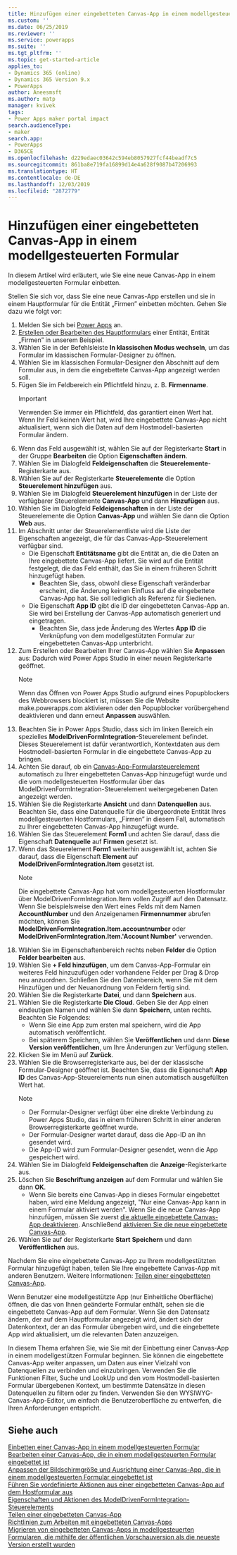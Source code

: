 ```yaml
---
title: Hinzufügen einer eingebetteten Canvas-App in einem modellgesteuerten Formular | MicrosoftDocs
ms.custom: ''
ms.date: 06/25/2019
ms.reviewer: ''
ms.service: powerapps
ms.suite: ''
ms.tgt_pltfrm: ''
ms.topic: get-started-article
applies_to:
- Dynamics 365 (online)
- Dynamics 365 Version 9.x
- PowerApps
author: Aneesmsft
ms.author: matp
manager: kvivek
tags:
- Power Apps maker portal impact
search.audienceType:
- maker
search.app:
- PowerApps
- D365CE
ms.openlocfilehash: d229edaec03642c594eb8057927fcf44beadf7c5
ms.sourcegitcommit: 861ba8e719fa16899d14e4a628f9087b47206993
ms.translationtype: HT
ms.contentlocale: de-DE
ms.lasthandoff: 12/03/2019
ms.locfileid: "2872779"
---
```

# <a name="add-an-embedded-canvas-app-on-a-model-driven-form"></a>Hinzufügen einer eingebetteten Canvas-App in einem modellgesteuerten Formular
In diesem Artikel wird erläutert, wie Sie eine neue Canvas-App in einem modellgesteuerten Formular einbetten.

Stellen Sie sich vor, dass Sie eine neue Canvas-App erstellen und sie in einem Hauptformular für die Entität „Firmen” einbetten möchten. Gehen Sie dazu wie folgt vor: 

1.  Melden Sie sich bei [Power Apps](https://make.powerapps.com/?utm_source=padocs&utm_medium=linkinadoc&utm_campaign=referralsfromdoc) an.
2.  [Erstellen oder Bearbeiten des Hauptformulars](create-and-edit-forms.md) einer Entität, Entität „Firmen” in unserem Beispiel. 
3.  Wählen Sie in der Befehlsleiste **In klassischen Modus wechseln**, um das Formular im klassischen Formular-Designer zu öffnen.
4.  Wählen Sie im klassischen Formular-Designer den Abschnitt auf dem Formular aus, in dem die eingebettete Canvas-App angezeigt werden soll.
5.  Fügen Sie im Feldbereich ein Pflichtfeld hinzu, z. B. **Firmenname**.
      > [!IMPORTANT]
      > Verwenden Sie immer ein Pflichtfeld, das garantiert einen Wert hat. Wenn Ihr Feld keinen Wert hat, wird Ihre eingebettete Canvas-App nicht aktualisiert, wenn sich die Daten auf dem Hostmodell-basierten Formular ändern.
6.  Wenn das Feld ausgewählt ist, wählen Sie auf der Registerkarte **Start** in der Gruppe **Bearbeiten** die Option **Eigenschaften ändern**.
7.  Wählen Sie im Dialogfeld **Feldeigenschaften** die **Steuerelemente**-Registerkarte aus.
8.  Wählen Sie auf der Registerkarte **Steuerelemente** die Option **Steuerelement hinzufügen** aus.
9.  Wählen Sie im Dialogfeld **Steuerelement hinzufügen** in der Liste der verfügbarer Steuerelemente **Canvas-App** und dann **Hinzufügen** aus.
10. Wählen Sie im Dialogfeld **Feldeigenschaften** in der Liste der Steuerelemente die Option **Canvas-App** und wählen Sie dann die Option **Web** aus.
11. Im Abschnitt unter der Steuerelementliste wird die Liste der Eigenschaften angezeigt, die für das Canvas-App-Steuerelement verfügbar sind.
     - Die Eigenschaft **Entitätsname** gibt die Entität an, die die Daten an Ihre eingebettete Canvas-App liefert. Sie wird auf die Entität festgelegt, die das Feld enthält, das Sie in einem früheren Schritt hinzugefügt haben.
         - Beachten Sie, dass, obwohl diese Eigenschaft veränderbar erscheint, die Änderung keinen Einfluss auf die eingebettete Canvas-App hat. Sie soll lediglich als Referenz für Siedienen.
     - Die Eigenschaft **App ID** gibt die ID der eingebetteten Canvas-App an. Sie wird bei Erstellung der Canvas-App automatisch generiert und eingetragen.
         - Beachten Sie, dass jede Änderung des Wertes **App ID** die Verknüpfung von dem modellgestützten Formular zur eingebetteten Canvas-App unterbricht.
12. Zum Erstellen oder Bearbeiten Ihrer Canvas-App wählen Sie **Anpassen** aus: Dadurch wird Power Apps Studio in einer neuen Registerkarte geöffnet.
       > [!NOTE]
       > Wenn das Öffnen von Power Apps Studio aufgrund eines Popupblockers des Webbrowsers blockiert ist, müssen Sie die Website make.powerapps.com aktivieren oder den Popupblocker vorübergehend deaktivieren und dann erneut **Anpassen** auswählen.
13. Beachten Sie in Power Apps Studio, dass sich im linken Bereich ein spezielles **ModelDrivenFormIntegration**-Steuerelement befindet. Dieses Steuerelement ist dafür verantwortlich, Kontextdaten aus dem Hostmodell-basierten Formular in die eingebettete Canvas-App zu bringen.
14. Achten Sie darauf, ob ein [Canvas-App-Formularsteuerelement](../canvas-apps/controls/control-form-detail.md) automatisch zu Ihrer eingebetteten Canvas-App hinzugefügt wurde und die vom modellgesteuerten Hostformular über das ModelDrivenFormIntegration-Steuerelement weitergegebenen Daten angezeigt werden. 
15. Wählen Sie die Registerkarte **Ansicht** und dann **Datenquellen** aus. Beachten Sie, dass eine Datenquelle für die übergeordnete Entität Ihres modellgesteuerten Hostformulars, „Firmen” in diesem Fall, automatisch zu Ihrer eingebetteten Canvas-App hinzugefügt wurde.
16. Wählen Sie das Steuerelement **Form1** und achten Sie darauf, dass die Eigenschaft **Datenquelle** auf **Firmen** gesetzt ist.
17. Wenn das Steuerelement **Form1** weiterhin ausgewählt ist, achten Sie darauf, dass die Eigenschaft **Element** auf **ModelDrivenFormIntegration.Item** gesetzt ist.
    > [!NOTE]
    > Die eingebettete Canvas-App hat vom modellgesteuerten Hostformular über ModelDrivenFormIntegration.Item vollen Zugriff auf den Datensatz. Wenn Sie beispielsweise den Wert eines Felds mit dem Namen **AccountNumber** und den Anzeigenamen **Firmennummer** abrufen möchten, können Sie **ModelDrivenFormIntegration.Item.accountnumber** oder **ModelDrivenFormIntegration.Item.'Account Number'** verwenden.
18. Wählen Sie im Eigenschaftenbereich rechts neben **Felder** die Option **Felder bearbeiten** aus.
19. Wählen Sie **+ Feld hinzufügen**, um dem Canvas-App-Formular ein weiteres Feld hinzuzufügen oder vorhandene Felder per Drag & Drop neu anzuordnen. Schließen Sie den Datenbereich, wenn Sie mit dem Hinzufügen und der Neuanordnung von Feldern fertig sind.
20. Wählen Sie die Registerkarte **Datei**, und dann **Speichern** aus.
21. Wählen Sie die Registerkarte **Die Cloud**. Geben Sie der App einen eindeutigen Namen und wählen Sie dann **Speichern**, unten rechts. Beachten Sie Folgendes: 
    -  Wenn Sie eine App zum ersten mal speichern, wird die App automatisch veröffentlicht.
      -  Bei späterem Speichern, wählen Sie **Veröffentlichen** und dann **Diese Version veröffentlichen**, um Ihre Änderungen zur Verfügung stellen.
22. Klicken Sie im Menü auf **Zurück**.
23. Wählen Sie die Browserregisterkarte aus, bei der der klassische Formular-Designer geöffnet ist. Beachten Sie, dass die Eigenschaft **App ID** des Canvas-App-Steuerelements nun einen automatisch ausgefüllten Wert hat.
    > [!NOTE]
    > - Der Formular-Designer verfügt über eine direkte Verbindung zu Power Apps Studio, das in einem früheren Schritt in einer anderen Browserregisterkarte geöffnet wurde.
    > - Der Formular-Designer wartet darauf, dass die App-ID an ihn gesendet wird. 
    > - Die App-ID wird zum Formular-Designer gesendet, wenn die App gespeichert wird.
24. Wählen Sie im Dialogfeld **Feldeigenschaften** die **Anzeige**-Registerkarte aus.
25. Löschen Sie **Beschriftung anzeigen** auf dem Formular und wählen Sie dann **OK**.
    -   Wenn Sie bereits eine Canvas-App in dieses Formular eingebettet haben, wird eine Meldung angezeigt, "Nur eine Canvas-App kann in einem Formular aktiviert werden". Wenn Sie die neue Canvas-App hinzufügen, müssen Sie zuerst [die aktuelle eingebettete Canvas-App deaktivieren](embedded-canvas-app-guidelines.md#disable-an-embedded-canvas-app). Anschließend [aktivieren Sie die neue eingebettete Canvas-App](embedded-canvas-app-guidelines.md#enable-an-embedded-canvas-app).
26. Wählen Sie auf der Registerkarte **Start** **Speichern** und dann **Veröffentlichen** aus.

Nachdem Sie eine eingebettete Canvas-App zu Ihrem modellgestützten Formular hinzugefügt haben, teilen Sie Ihre eingebettete Canvas-App mit anderen Benutzern. Weitere Informationen: [Teilen einer eingebetteten Canvas-App](share-embedded-canvas-app.md).

Wenn Benutzer eine modellgestützte App (nur Einheitliche Oberfläche) öffnen, die das von Ihnen geänderte Formular enthält, sehen sie die eingebettete Canvas-App auf dem Formular. Wenn Sie den Datensatz ändern, der auf dem Hauptformular angezeigt wird, ändert sich der Datenkontext, der an das Formular übergeben wird, und die eingebettete App wird aktualisiert, um die relevanten Daten anzuzeigen.

In diesem Thema erfahren Sie, wie Sie mit der Einbettung einer Canvas-App in einem modellgestützen Formular beginnen. Sie können die eingebettete Canvas-App weiter anpassen, um Daten aus einer Vielzahl von Datenquellen zu verbinden und einzubringen. Verwenden Sie die Funktionen Filter, Suche und LookUp und den vom Hostmodell-basierten Formular übergebenen Kontext, um bestimmte Datensätze in diesen Datenquellen zu filtern oder zu finden. Verwenden Sie den WYSIWYG-Canvas-App-Editor, um einfach die Benutzeroberfläche zu entwerfen, die Ihren Anforderungen entspricht.

## <a name="see-also"></a>Siehe auch
[Einbetten einer Canvas-App in einem modellgesteuerten Formular](embed-canvas-app-in-form.md) <br />
[Bearbeiten einer Canvas-App, die in einem modellgesteuerten Formular eingebettet ist](embedded-canvas-app-edit-classic-designer.md) <br />
[Anpassen der Bildschirmgröße und Ausrichtung einer Canvas-App, die in einem modellgesteuerten Formular eingebettet ist](embedded-canvas-app-customize-screen.md) <br />
[Führen Sie vordefinierte Aktionen aus einer eingebetteten Canvas-App auf dem Hostformular aus](embedded-canvas-app-actions.md) <br />
[Eigenschaften und Aktionen des ModelDrivenFormIntegration-Steuerelements](embedded-canvas-app-properties-actions.md) <br />
[Teilen einer eingebetteten Canvas-App](share-embedded-canvas-app.md) <br />
[Richtlinien zum Arbeiten mit eingebetteten Canvas-Apps](embedded-canvas-app-guidelines.md) <br />
[Migrieren von eingebetteten Canvas-Apps in modellgesteuerten Formularen, die mithilfe der öffentlichen Vorschauversion als die neueste Version erstellt wurden](embedded-canvas-app-migrate-from-preview.md) <br />
